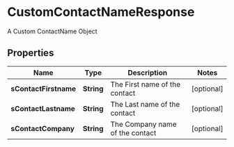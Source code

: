 

# CustomContactNameResponse

A Custom ContactName Object

## Properties

| Name | Type | Description | Notes |
|------------ | ------------- | ------------- | -------------|
|**sContactFirstname** | **String** | The First name of the contact |  [optional] |
|**sContactLastname** | **String** | The Last name of the contact |  [optional] |
|**sContactCompany** | **String** | The Company name of the contact |  [optional] |



